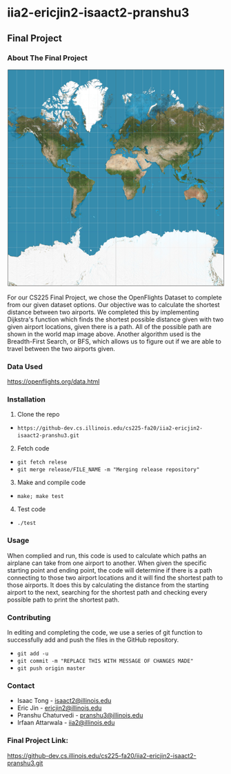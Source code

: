 # iia2-ericjin2-isaact2-pranshu3
## Final Project


### About The Final Project
![Flight Path Map](/output.png)

For our CS225 Final Project, we chose the OpenFlights Dataset to complete from our given dataset options. Our objective was to calculate the shortest distance between two airports. We completed this by implementing Dijkstra's function which finds the shortest possible distance given with two given airport locations, given there is a path. All of the possible path are shown in the world map image above. Another algorithm used is the Breadth-First Search, or BFS, which allows us to figure out if we are able to travel between the two airports given.



### Data Used
https://openflights.org/data.html



### Installation
1. Clone the repo
* `https://github-dev.cs.illinois.edu/cs225-fa20/iia2-ericjin2-isaact2-pranshu3.git`

2. Fetch code
* `git fetch relese`
* `git merge release/FILE_NAME -m "Merging release repository"`

3. Make and compile code
* `make; make test`

4. Test code
* `./test`



### Usage
When complied and run, this code is used to calculate which paths an airplane can take from one airport to another. When given the specific starting point and ending point, the code will determine if there is a path connecting to those two airport locations and it will find the shortest path to those airports. It does this by calculating the distance from the starting airport to the next, searching for the shortest path and checking every possible path to print the shortest path.



### Contributing
In editing and completing the code, we use a series of git function to successfully add and push the files in the GitHub repository.

* `git add -u`
* `git commit -m "REPLACE THIS WITH MESSAGE OF CHANGES MADE"`
* `git push origin master`



### Contact
* Isaac Tong - isaact2@illinois.edu
* Eric Jin - ericjin2@illinois.edu
* Pranshu Chaturvedi - pranshu3@illinois.edu
* Irfaan Attarwala - iia2@illinois.edu



### Final Project Link:
https://github-dev.cs.illinois.edu/cs225-fa20/iia2-ericjin2-isaact2-pranshu3.git

